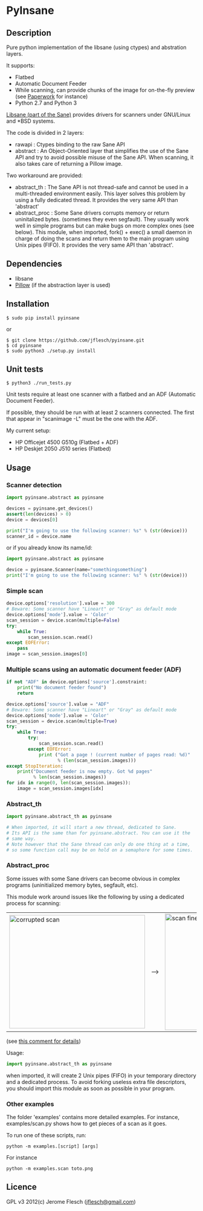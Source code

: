 # PyInsane

## Description

Pure python implementation of the libsane (using ctypes) and abstration layers.

It supports:
- Flatbed
- Automatic Document Feeder
- While scanning, can provide chunks of the image for on-the-fly preview (see [Paperwork](https://github.com/jflesch/paperwork/) for instance)
- Python 2.7 and Python 3

[Libsane (part of the Sane)](http://www.sane-project.org/) provides drivers for scanners under GNU/Linux and *BSD systems.

The code is divided in 2 layers:
- rawapi : Ctypes binding to the raw Sane API
- abstract : An Object-Oriented layer that simplifies the use of the Sane API
  and try to avoid possible misuse of the Sane API. When scanning, it also takes
  care of returning a Pillow image.

Two workaround are provided:
- abstract\_th : The Sane API is not thread-safe and cannot be used in a
  multi-threaded environment easily. This layer solves this problem by using
  a fully dedicated thread. It provides the very same API than 'abstract'
- abstract\_proc : Some Sane drivers corrupts memory or return uninitalized bytes.
  (sometimes they even segfault). They usually work well in simple programs but
  can make bugs on more complex ones (see below). This module, when imported,
  fork() + exec() a small daemon in charge of doing the scans and return them
  to the main program using Unix pipes (FIFO). It provides the very same API than
  'abstract'.


## Dependencies

- libsane
- [Pillow](https://github.com/python-imaging/Pillow#readme) (if the abstraction layer is used)


## Installation

	$ sudo pip install pyinsane

or

	$ git clone https://github.com/jflesch/pyinsane.git
	$ cd pyinsane
	$ sudo python3 ./setup.py install


## Unit tests

	$ python3 ./run_tests.py

Unit tests require at least one scanner with a flatbed and an ADF (Automatic
Document Feeder).

If possible, they should be run with at least 2 scanners connected. The first that appear in "scanimage -L" must be the one with the ADF.

My current setup:
- HP Officejet 4500 G510g (Flatbed + ADF)
- HP Deskjet 2050 J510 series (Flatbed)


## Usage

### Scanner detection

```py
import pyinsane.abstract as pyinsane

devices = pyinsane.get_devices()
assert(len(devices) > 0)
device = devices[0]

print("I'm going to use the following scanner: %s" % (str(device)))
scanner_id = device.name
```

or if you already know its name/id:

```py
import pyinsane.abstract as pyinsane

device = pyinsane.Scanner(name="somethingsomething")
print("I'm going to use the following scanner: %s" % (str(device)))
```


### Simple scan

```py
device.options['resolution'].value = 300
# Beware: Some scanner have "Lineart" or "Gray" as default mode
device.options['mode'].value = 'Color'
scan_session = device.scan(multiple=False)
try:
	while True:
		scan_session.scan.read()
except EOFError:
	pass
image = scan_session.images[0]
```


### Multiple scans using an automatic document feeder (ADF)

```py
if not "ADF" in device.options['source'].constraint:
	print("No document feeder found")
	return

device.options['source'].value = "ADF"
# Beware: Some scanner have "Lineart" or "Gray" as default mode
device.options['mode'].value = 'Color'
scan_session = device.scan(multiple=True)
try:
	while True:
		try:
			scan_session.scan.read()
		except EOFError:
			print ("Got a page ! (current number of pages read: %d)"
				   % (len(scan_session.images)))
except StopIteration:
	print("Document feeder is now empty. Got %d pages"
	      % len(scan_session.images))
for idx in range(0, len(scan_session.images)):
	image = scan_session.images[idx]
```


### Abstract\_th

```py
import pyinsane.abstract_th as pyinsane

# When imported, it will start a new thread, dedicated to Sane.
# Its API is the same than for pyinsane.abstract. You can use it the
# same way.
# Note however that the Sane thread can only do one thing at a time,
# so some function call may be on hold on a semaphore for some times.
```


### Abstract\_proc

Some issues with some Sane drivers can become obvious in complex programs
(uninitialized memory bytes, segfault, etc).

This module work around issues like the following by using a dedicated
process for scanning:

<table border="0">
	<tr>
		<td>
			<img src="https://raw.githubusercontent.com/jflesch/pyinsane/master/doc/sane_driver_corrupted_mem.png" alt="corrupted scan" width="359" height="300" />
		</td>
		<td>
			--&gt;
		</td>
		<td>
			<img src="https://raw.githubusercontent.com/jflesch/pyinsane/master/doc/sane_proc_workaround.png" alt="scan fine" width="352" height="308" />
		</td>
	</tr>
</table>

(see [this comment for details](https://github.com/jflesch/paperwork/issues/486#issuecomment-233925642))

Usage:

```py
import pyinsane.abstract_th as pyinsane
```

when imported, it will create 2 Unix pipes (FIFO) in your temporary directory
and a dedicated process. To avoid forking useless extra file descriptors, you
should import this module as soon as possible in your program.

### Other examples

The folder 'examples' contains more detailed examples.
For instance, examples/scan.py shows how to get pieces of a scan as it goes.

To run one of these scripts, run:

	python -m examples.[script] [args]

For instance

	python -m examples.scan toto.png


## Licence

GPL v3
2012(c) Jerome Flesch (<jflesch@gmail.com>)

